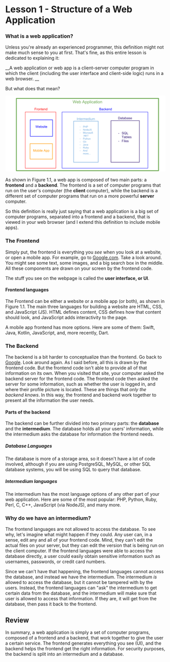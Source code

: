 # Lesson 1 - Structure of a Web Application
### What is a web application? 
Unless you're already an experienced programmer, this definition might not make much sense to you at first. That's fine, as this entire lesson is dedicated to explaining it:

__A web application or web app is a client–server computer program in which the client (including the user interface and client-side logic) runs in a web browser. __


But what does that mean?

![Figure 1.1](/resources/WebAppStructure.png)

As shown in Figure 1.1, a web app is composed of two main parts: a __frontend__ and a __backend__.
The frontend is a set of computer programs that run on the user's computer (the __client__ computer), while the backend is a different set of computer programs that run on a more powerful __server__ computer.

So this definition is really just saying that a web application is a big set of computer programs, separated into a frontend and a backend, that is viewed in your web browser (and I extend this definition to include mobile apps).

### The Frontend
Simply put, the frontend is everything you *see* when you look at a website, or open a mobile app. 
For example, go to [Google.com](https://www.google.com). Take a look around. You might see some text, some images, and a big search box in the middle. All these components are drawn on your screen by the frontend code.

The stuff you see on the webpage is called the __user interface, or UI__.

#### Frontend languages
The Frontend can be either a website or a mobile app (or both), as shown in Figure 1.1.
The main three languages for building a website are HTML, CSS, and JavaScript (JS). HTML defines content, CSS defines how that content should look, and JavaScript adds interactivity to the page.

A mobile app frontend has more options. Here are some of them:
Swift, Java, Kotlin, JavaScript, and, more recently, Dart.

### The Backend
The backend is a bit harder to conceptualize than the frontend. Go back to [Google](https://www.google.com). Look around again. As I said before, all this is drawn by the frontend code. But the frontend code isn't able to provide all of that information on its own. When you visited that site, your computer asked the backend server for the frontend code. The frontend code then asked the server for some information, such as whether the user is logged in, and where their profile picture is located. These are things that *only the backend knows*. In this way, the frontend and backend work together to present all the information the user needs.

#### Parts of the backend
The backend can be further divided into two primary parts: the __database__ and the __intermedium__. The database holds all your users' information, while the intermedium asks the database for information the frontend needs.

##### Database Languages
The database is more of a storage area, so it doesn't have a lot of code involved, although if you are using PostgreSQL, MySQL, or other SQL database systems, you will be using SQL to query that database.

##### Intermedium languages
The intermedium has the most language options of any other part of your web application. Here are some of the most popular:
PHP, Python, Ruby, Perl, C, C++, JavaScript (via NodeJS), and many more.

### Why do we have an intermedium?
The frontend languages are not allowed to access the database. To see why, let's imagine what might happen if they could. 
Any user can, in a sense, edit any and all of your frontend code. Mind, they can't edit the actual files on your server, but they can edit the version that is being run on the client computer. If the frontend languages were able to access the database directly, a user could easily obtain sensitive information such as usernames, passwords, or credit card numbers.

Since we can't have that happening, the frontend languages cannot access the database, and instead we have the intermedium. The intermedium *is* allowed to access the database, but it cannot be tampered with by the users. Instead, the frontend languages can "ask" the intermedium to get certain data from the database, and the intermedium will make sure that user is allowed to access that information. If they are, it will get from the database, then pass it back to the frontend.

## Review
In summary, a web application is simply a set of computer programs, composed of a frontend and a backend, that work together to give the user a certain service. The frontend generates everything you see (UI), and the backend helps the frontend get the right information. For security purposes, the backend is split into an intermedium and a database.
